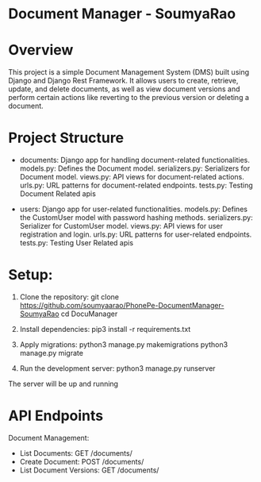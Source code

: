 # Document Manager - SoumyaRao

# Overview
This project is a simple Document Management System (DMS) built using Django and Django Rest Framework. It allows users to create, retrieve, update, and delete documents, as well as view document versions and perform certain actions like reverting to the previous version or deleting a document.

# Project Structure
- documents: Django app for handling document-related functionalities.
models.py: Defines the Document model.
serializers.py: Serializers for Document model.
views.py: API views for document-related actions.
urls.py: URL patterns for document-related endpoints.
tests.py: Testing Document Related apis


- users: Django app for user-related functionalities.
models.py: Defines the CustomUser model with password hashing methods.
serializers.py: Serializer for CustomUser model.
views.py: API views for user registration and login.
urls.py: URL patterns for user-related endpoints.
tests.py: Testing User Related apis

# Setup:
1. Clone the repository: 
git clone https://github.com/soumyaarao/PhonePe-DocumentManager-SoumyaRao
cd DocuManager

2. Install dependencies:
pip3 install -r requirements.txt

3. Apply migrations:
python3 manage.py makemigrations
python3 manage.py migrate

4. Run the development server:
python3 manage.py runserver

The server will be up and running

# API Endpoints

Document Management:
- List Documents: GET /documents/
- Create Document: POST /documents/
- List Document Versions: GET /documents/<title>/versions/
- Switch Document Version: GET /documents/<title>/versions/<version>/
- Delete Document: POST /documents/delete/
- Revert to Previous Version: POST /documents/revertlatest/

User Management:

- Register User: POST /users/register/
- User Login: POST /users/login/

# Usage
- Register a user using the POST /users/register/ endpoint.
- Log in using the POST /users/login/ endpoint.
- Use the provided endpoints for document management.

# Run the tests in the test file and enjoy!






 

